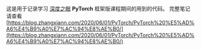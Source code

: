 这是用于记录学习 [深度之眼](https://ai.deepshare.net/) **PyTorch** 框架版课程期间的用到的代码。
完整笔记请查看 [https://blog.zhangxiann.com/2020/06/01/PyTorch/PyTorch%20%E5%AD%A6%E4%B9%A0%E7%AC%94%E8%AE%B0/](https://blog.zhangxiann.com/2020/06/01/PyTorch/PyTorch%20%E5%AD%A6%E4%B9%A0%E7%AC%94%E8%AE%B0/)
